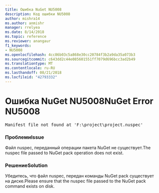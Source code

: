 ```yaml
---
title: Ошибка NuGet NU5008
description: Код ошибки NU5008
author: mishra14
ms.author: anmishr
manager: rrelyea
ms.date: 8/14/2018
ms.topic: reference
ms.reviewer: anangaur
f1_keywords:
- NU5008
ms.openlocfilehash: 4cc86b03c5a868e30cc20784f3b2a9da35a073b3
ms.sourcegitcommit: c643dd2c44e085601551ff7079d696bcc3ad2b49
ms.translationtype: MT
ms.contentlocale: ru-RU
ms.lasthandoff: 08/21/2018
ms.locfileid: "42793332"
---
```

# <a name="nuget-error-nu5008"></a><span data-ttu-id="12cfa-103">Ошибка NuGet NU5008</span><span class="sxs-lookup"><span data-stu-id="12cfa-103">NuGet Error NU5008</span></span>
<pre>Manifest file not found at 'F:\project\project.nuspec'</pre>

### <a name="issue"></a><span data-ttu-id="12cfa-104">Проблеми</span><span class="sxs-lookup"><span data-stu-id="12cfa-104">Issue</span></span>

<span data-ttu-id="12cfa-105">Файл nuspec, переданный операции пакета NuGet не существует.</span><span class="sxs-lookup"><span data-stu-id="12cfa-105">The nuspec file passed to NuGet pack operation does not exist.</span></span>


### <a name="solution"></a><span data-ttu-id="12cfa-106">Решение</span><span class="sxs-lookup"><span data-stu-id="12cfa-106">Solution</span></span>

<span data-ttu-id="12cfa-107">Убедитесь, что файл nuspec, передан команды NuGet pack существует на диске.</span><span class="sxs-lookup"><span data-stu-id="12cfa-107">Please ensure that the nuspec file passed to the NuGet pack command exists on disk.</span></span>


